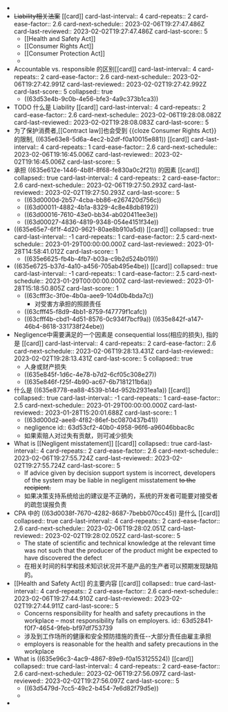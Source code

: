 -
- ~~Liability相关法案~~ [[card]]
  card-last-interval:: 4
  card-repeats:: 2
  card-ease-factor:: 2.6
  card-next-schedule:: 2023-02-06T19:27:47.486Z
  card-last-reviewed:: 2023-02-02T19:27:47.486Z
  card-last-score:: 5
	- [[Health and Safety Act]]
	- [[Consumer Rights Act]]
	- [[Consumer Protection Act]]
	-
- Accountable vs. responsible 的区别[[card]]
  card-last-interval:: 4
  card-repeats:: 2
  card-ease-factor:: 2.6
  card-next-schedule:: 2023-02-06T19:27:42.991Z
  card-last-reviewed:: 2023-02-02T19:27:42.992Z
  card-last-score:: 5
  collapsed:: true
	- ((63d53e4b-9c0b-4e56-bfe3-4a9c373b1ca3))
- TODO 什么是 Liability [[card]]
  card-last-interval:: 4
  card-repeats:: 2
  card-ease-factor:: 2.6
  card-next-schedule:: 2023-02-06T19:28:08.082Z
  card-last-reviewed:: 2023-02-02T19:28:08.083Z
  card-last-score:: 5
- 为了保护消费者,[[Contract law]]也会受到  {{cloze Consumer Rights Act}} 的限制, ((635e63e8-5d6a-4ec2-b2df-f0a10015e881)) [[card]]
  card-last-interval:: 4
  card-repeats:: 1
  card-ease-factor:: 2.6
  card-next-schedule:: 2023-02-06T19:16:45.006Z
  card-last-reviewed:: 2023-02-02T19:16:45.006Z
  card-last-score:: 5
- 承担 ((635e612e-1446-4b8f-8f68-fe830a0c2f21)) 的因素 [[card]]
  collapsed:: true
  card-last-interval:: 4
  card-repeats:: 2
  card-ease-factor:: 2.6
  card-next-schedule:: 2023-02-06T19:27:50.293Z
  card-last-reviewed:: 2023-02-02T19:27:50.293Z
  card-last-score:: 5
	- ((63d0000d-2b57-4cba-bb86-e267420d756c))
	- ((63d00011-4882-4b1a-8329-4c8e48db8192))
	- ((63d00016-7610-43e0-bb34-ab020411ee3e))
	- ((63d00027-4836-4819-9348-054e4151f34e))
- ((635e65e7-6f1f-4d20-9621-80ae8b910a5d)) [[card]]
  collapsed:: true
  card-last-interval:: -1
  card-repeats:: 1
  card-ease-factor:: 2.5
  card-next-schedule:: 2023-01-29T00:00:00.000Z
  card-last-reviewed:: 2023-01-28T14:58:41.012Z
  card-last-score:: 1
	- ((635e6625-fb4b-4fb7-b03a-c9b2d524b019))
- ((635e6725-b37d-4a10-a456-705ab495e4be)) [[card]]
  collapsed:: true
  card-last-interval:: -1
  card-repeats:: 1
  card-ease-factor:: 2.5
  card-next-schedule:: 2023-01-29T00:00:00.000Z
  card-last-reviewed:: 2023-01-28T15:18:50.805Z
  card-last-score:: 1
	- ((63cfff3c-3f0e-4b0a-aee9-104d0b4bda7c))
		- 对受害方承担的照顾责任
	- ((63cfff45-f8d9-4bb1-8759-f47779f1cafc))
	- ((63cfff4b-cbd1-4d51-8576-0c934f7bcf9a))
	  ((635e842f-a147-46b4-8618-331738f24ebe))
- Negligence中需要满足的一个因素是 consequential loss(相应的损失), 指的是 [[card]]
  card-last-interval:: 4
  card-repeats:: 2
  card-ease-factor:: 2.6
  card-next-schedule:: 2023-02-06T19:28:13.431Z
  card-last-reviewed:: 2023-02-02T19:28:13.431Z
  card-last-score:: 5
  collapsed:: true
	- 人身或财产损失
	- ((635e845f-1d6c-4e78-b7d2-6cf05c308e27))
	- ((635e846f-f25f-4b90-ac67-6b7181211b6a))
- 什么是 ((635e8778-ea88-4539-b14d-952b2931ea1a)) [[card]]
  collapsed:: true
  card-last-interval:: -1
  card-repeats:: 1
  card-ease-factor:: 2.5
  card-next-schedule:: 2023-01-29T00:00:00.000Z
  card-last-reviewed:: 2023-01-28T15:20:01.688Z
  card-last-score:: 1
	- ((63d000d2-aee8-4f82-86ef-bc0870437b41))
	- negligence
	  id:: 63d53cf2-40b0-4958-96f6-a96046bbac8c
	- 如果索赔人对过失有贡献，则可减少损失
- What is [[Negligent misstatement]] [[card]]
  collapsed:: true
  card-last-interval:: 4
  card-repeats:: 2
  card-ease-factor:: 2.6
  card-next-schedule:: 2023-02-06T19:27:55.724Z
  card-last-reviewed:: 2023-02-02T19:27:55.724Z
  card-last-score:: 5
	- If advice given by decision support system is incorrect,  developers of the system may be liable in negligent misstatement ~~to the recipient.~~
	- 如果决策支持系统给出的建议是不正确的，系统的开发者可能要对接受者的疏忽误报负责
- CPA 中的 ((63d0038f-7670-4282-8687-7bebb070cc45)) 是什么 [[card]]
  collapsed:: true
  card-last-interval:: 4
  card-repeats:: 2
  card-ease-factor:: 2.6
  card-next-schedule:: 2023-02-06T19:28:02.051Z
  card-last-reviewed:: 2023-02-02T19:28:02.052Z
  card-last-score:: 5
	- The state of scientific and technical knowledge at the relevant time was not such that the producer of the product might be expected to have discovered the defect
	- 在相关时间的科学和技术知识状况并不是产品的生产者可以预期发现缺陷的。
- [[Health and Safety Act]] 的主要内容 [[card]]
  collapsed:: true
  card-last-interval:: 4
  card-repeats:: 2
  card-ease-factor:: 2.6
  card-next-schedule:: 2023-02-06T19:27:44.910Z
  card-last-reviewed:: 2023-02-02T19:27:44.911Z
  card-last-score:: 5
	- Concerns responsibility for health and safety precautions in the workplace – most responsibility falls on employers.
	  id:: 63d52841-f0f7-4654-9feb-bf97df753739
	- 涉及到工作场所的健康和安全预防措施的责任--大部分责任由雇主承担
	- employers is reasonable for the  health and safety precautions in the workplace
- What is ((635e96c3-4ac9-4867-89e9-f0a153125524)) [[card]]
  collapsed:: true
  card-last-interval:: 4
  card-repeats:: 2
  card-ease-factor:: 2.6
  card-next-schedule:: 2023-02-06T19:27:56.097Z
  card-last-reviewed:: 2023-02-02T19:27:56.097Z
  card-last-score:: 5
	- ((63d5479d-7cc5-49c2-b454-7e6d82f79d5e))
	-
-